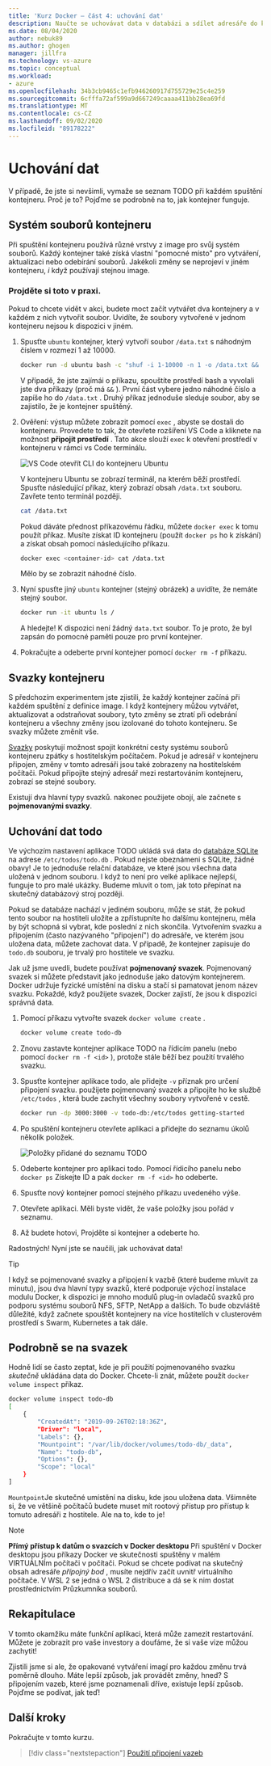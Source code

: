 ```yaml
---
title: 'Kurz Docker – část 4: uchování dat'
description: Naučte se uchovávat data v databázi a sdílet adresáře do kontejneru připojením svazku.
ms.date: 08/04/2020
author: nebuk89
ms.author: ghogen
manager: jillfra
ms.technology: vs-azure
ms.topic: conceptual
ms.workload:
- azure
ms.openlocfilehash: 34b3cb9465c1efb946260917d755729e25c4e259
ms.sourcegitcommit: 6cfffa72af599a9d667249caaaa411bb28ea69fd
ms.translationtype: MT
ms.contentlocale: cs-CZ
ms.lasthandoff: 09/02/2020
ms.locfileid: "89178222"
---
```

# <a name="persist-your-data"></a>Uchování dat

V případě, že jste si nevšimli, vymaže se seznam TODO při každém spuštění kontejneru. Proč je to? Pojďme se podrobně na to, jak kontejner funguje.

## <a name="the-containers-filesystem"></a>Systém souborů kontejneru

Při spuštění kontejneru používá různé vrstvy z image pro svůj systém souborů. Každý kontejner také získá vlastní "pomocné místo" pro vytváření, aktualizaci nebo odebírání souborů. Jakékoli změny se neprojeví v jiném kontejneru, *i* když používají stejnou image.

### <a name="see-this-in-practice"></a>Projděte si toto v praxi.

Pokud to chcete vidět v akci, budete moct začít vytvářet dva kontejnery a v každém z nich vytvořit soubor. Uvidíte, že soubory vytvořené v jednom kontejneru nejsou k dispozici v jiném.

1. Spusťte `ubuntu` kontejner, který vytvoří soubor `/data.txt` s náhodným číslem v rozmezí 1 až 10000.

    ```bash
    docker run -d ubuntu bash -c "shuf -i 1-10000 -n 1 -o /data.txt && tail -f /dev/null"
    ```

    V případě, že jste zajímái o příkazu, spouštíte prostředí bash a vyvolali jste dva příkazy (proč má `&&` ). První část vybere jedno náhodné číslo a zapíše ho do `/data.txt` . Druhý příkaz jednoduše sleduje soubor, aby se zajistilo, že je kontejner spuštěný.

1. Ověření: výstup můžete zobrazit pomocí `exec` , abyste se dostali do kontejneru. Provedete to tak, že otevřete rozšíření VS Code a kliknete na možnost **připojit prostředí** . Tato akce slouží `exec` k otevření prostředí v kontejneru v rámci vs Code terminálu.

    ![VS Code otevřít CLI do kontejneru Ubuntu](media/attach_shell.png)

    V kontejneru Ubuntu se zobrazí terminál, na kterém běží prostředí. Spusťte následující příkaz, který zobrazí obsah `/data.txt` souboru. Zavřete tento terminál později.

    ```bash
    cat /data.txt
    ```

    Pokud dáváte přednost příkazovému řádku, můžete `docker exec` k tomu použít příkaz. Musíte získat ID kontejneru (použít `docker ps` ho k získání) a získat obsah pomocí následujícího příkazu.

    ```bash
    docker exec <container-id> cat /data.txt
    ```

    Mělo by se zobrazit náhodné číslo.

1. Nyní spusťte jiný `ubuntu` kontejner (stejný obrázek) a uvidíte, že nemáte stejný soubor.

    ```bash
    docker run -it ubuntu ls /
    ```

    A hledejte! K dispozici není žádný `data.txt` soubor. To je proto, že byl zapsán do pomocné paměti pouze pro první kontejner.

1. Pokračujte a odeberte první kontejner pomocí `docker rm -f` příkazu.

## <a name="container-volumes"></a>Svazky kontejneru

S předchozím experimentem jste zjistili, že každý kontejner začíná při každém spuštění z definice image. I když kontejnery můžou vytvářet, aktualizovat a odstraňovat soubory, tyto změny se ztratí při odebrání kontejneru a všechny změny jsou izolované do tohoto kontejneru. Se svazky můžete změnit vše.

[Svazky](https://docs.docker.com/storage/volumes/) poskytují možnost spojit konkrétní cesty systému souborů kontejneru zpátky s hostitelským počítačem. Pokud je adresář v kontejneru připojen, změny v tomto adresáři jsou také zobrazeny na hostitelském počítači. Pokud připojíte stejný adresář mezi restartováním kontejneru, zobrazí se stejné soubory.

Existují dva hlavní typy svazků. nakonec použijete obojí, ale začnete s **pojmenovanými svazky**.

## <a name="persist-your-todo-data"></a>Uchování dat todo

Ve výchozím nastavení aplikace TODO ukládá svá data do [databáze SQLite](https://www.sqlite.org/index.html) na adrese `/etc/todos/todo.db` . Pokud nejste obeznámeni s SQLite, žádné obavy! Je to jednoduše relační databáze, ve které jsou všechna data uložená v jednom souboru. I když to není pro velké aplikace nejlepší, funguje to pro malé ukázky. Budeme mluvit o tom, jak toto přepínat na skutečný databázový stroj později.

Pokud se databáze nachází v jediném souboru, může se stát, že pokud tento soubor na hostiteli uložíte a zpřístupníte ho dalšímu kontejneru, měla by být schopná si vybrat, kde poslední z nich skončila. Vytvořením svazku a připojením (často nazývaného "připojení") do adresáře, ve kterém jsou uložena data, můžete zachovat data. V případě, že kontejner zapisuje do `todo.db` souboru, je trvalý pro hostitele ve svazku.

Jak už jsme uvedli, budete používat **pojmenovaný svazek**. Pojmenovaný svazek si můžete představit jako jednoduše jako datovým kontejnerem. Docker udržuje fyzické umístění na disku a stačí si pamatovat jenom název svazku. Pokaždé, když použijete svazek, Docker zajistí, že jsou k dispozici správná data.

1. Pomocí příkazu vytvořte svazek `docker volume create` .

    ```bash
    docker volume create todo-db
    ```

1. Znovu zastavte kontejner aplikace TODO na řídicím panelu (nebo pomocí `docker rm -f <id>` ), protože stále běží bez použití trvalého svazku.

1. Spusťte kontejner aplikace todo, ale přidejte `-v` příznak pro určení připojení svazku. použijete pojmenovaný svazek a připojíte ho ke službě `/etc/todos` , která bude zachytit všechny soubory vytvořené v cestě.

    ```bash
    docker run -dp 3000:3000 -v todo-db:/etc/todos getting-started
    ```

1. Po spuštění kontejneru otevřete aplikaci a přidejte do seznamu úkolů několik položek.

    ![Položky přidané do seznamu TODO](media/items-added.png)

1. Odeberte kontejner pro aplikaci todo. Pomocí řídicího panelu nebo `docker ps` Získejte ID a pak `docker rm -f <id>` ho odeberte.

1. Spusťte nový kontejner pomocí stejného příkazu uvedeného výše.

1. Otevřete aplikaci. Měli byste vidět, že vaše položky jsou pořád v seznamu.

1. Až budete hotovi, Projděte si kontejner a odeberte ho.

Radostných! Nyní jste se naučili, jak uchovávat data!

> [!TIP]
> I když se pojmenované svazky a připojení k vazbě (které budeme mluvit za minutu), jsou dva hlavní typy svazků, které podporuje výchozí instalace modulu Docker, k dispozici je mnoho modulů plug-in ovladačů svazků pro podporu systému souborů NFS, SFTP, NetApp a dalších. To bude obzvláště důležité, když začnete spouštět kontejnery na více hostitelích v clusterovém prostředí s Swarm, Kubernetes a tak dále.

## <a name="dive-into-your-volume"></a>Podrobně se na svazek

Hodně lidí se často zeptat, kde je při použití pojmenovaného svazku *skutečně* ukládána data do Docker. Chcete-li znát, můžete použít `docker volume inspect` příkaz.

```bash
docker volume inspect todo-db
[
    {
        "CreatedAt": "2019-09-26T02:18:36Z",
        "Driver": "local",
        "Labels": {},
        "Mountpoint": "/var/lib/docker/volumes/todo-db/_data",
        "Name": "todo-db",
        "Options": {},
        "Scope": "local"
    }
]
```

`Mountpoint`Je skutečné umístění na disku, kde jsou uložena data. Všimněte si, že ve většině počítačů budete muset mít rootový přístup pro přístup k tomuto adresáři z hostitele. Ale na to, kde to je!

> [!NOTE]
> **Přímý přístup k datům o svazcích v Docker desktopu** Při spuštění v Docker desktopu jsou příkazy Docker ve skutečnosti spuštěny v malém VIRTUÁLNÍm počítači v počítači. Pokud se chcete podívat na skutečný obsah adresáře *přípojný bod* , musíte nejdřív začít uvnitř virtuálního počítače. V WSL 2 se jedná o WSL 2 distribuce a dá se k nim dostat prostřednictvím Průzkumníka souborů.

## <a name="recap"></a>Rekapitulace

V tomto okamžiku máte funkční aplikaci, která může zamezit restartování. Můžete je zobrazit pro vaše investory a doufáme, že si vaše vize můžou zachytit!

Zjistili jsme si ale, že opakované vytváření imagí pro každou změnu trvá poměrně dlouho. Máte lepší způsob, jak provádět změny, hned? S připojením vazeb, které jsme poznamenali dříve, existuje lepší způsob. Pojďme se podívat, jak teď!

## <a name="next-steps"></a>Další kroky

Pokračujte v tomto kurzu.

> [!div class="nextstepaction"]
> [Použití připojení vazeb](use-bind-mounts.md)
